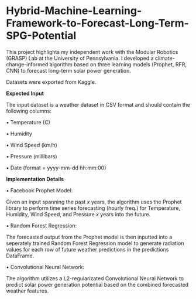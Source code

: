 # Hybrid-Machine-Learning-Framework-to-Forecast-Long-Term-SPG-Potential
This project highlights my independent work with the Modular Robotics (GRASP) Lab at the University of Pennsylvania.
I developed a climate-change-informed algorithm based on three learning models (Prophet, RFR, CNN) to forecast long-term solar power generation.

Datasets were exported from Kaggle.

**Expected Input**

The input dataset is a weather dataset in CSV format and should contain the following columns:

• Temperature (C)

• Humidity

• Wind Speed (km/h)

• Pressure (millibars)

• Date (format = yyyy-mm-dd hh:mm:00)


**Implementation Details**

• Facebook Prophet Model:

Given an input spanning the past _x_ years, the algorithm uses the Prophet library to perform time series forecasting (hourly freq.) for Temperature, Humidity, Wind Speed, and Pressure _x_ years into the future.

• Random Forest Regression:

The forecasted output from the Prophet model is then inputted into a seperately trained Random Forest Regression model to generate radiation values for each row of future weather predictions in the predictions DataFrame.

• Convolutional Neural Network:

The algorithm utilizes a L2-regularizated Convolutional Neural Network to predict solar power generation potential based on the combined forecasted weather features.
